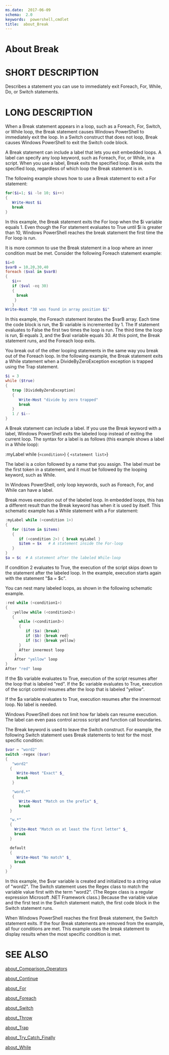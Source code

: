 ```yaml
---
ms.date:  2017-06-09
schema:  2.0
keywords:  powershell,cmdlet
title:  about_Break
---
```


# About Break


# SHORT DESCRIPTION

Describes a statement you can use to immediately exit Foreach, For, While,
Do, or Switch statements.

# LONG DESCRIPTION

When a Break statement appears in a loop, such as a Foreach, For, Switch,
or While loop, the Break statement causes Windows PowerShell to immediately
exit the loop. In a Switch construct that does not loop, Break causes
Windows PowerShell to exit the Switch code block.

A Break statement can include a label that lets you exit embedded loops.
A label can specify any loop keyword, such as Foreach, For, or While, in a
script. When you use a label, Break exits the specified loop. Break exits
the specified loop, regardless of which loop the Break statement is in.

The following example shows how to use a Break statement to exit a For
statement:

```powershell
for($i=1; $i -le 10; $i++)
{
   Write-Host $i
   break
}
```

In this example, the Break statement exits the For loop when the $i
variable equals 1. Even though the For statement evaluates to True
until $i is greater than 10, Windows PowerShell reaches the break statement
the first time the For loop is run.

It is more common to use the Break statement in a loop where
an inner condition must be met. Consider the following Foreach
statement example:

```powershell
$i=0
$varB = 10,20,30,40
foreach ($val in $varB)
{
   $i++
   if ($val -eq 30)
   {
     break
    }
   }
Write-Host "30 was found in array position $i"
```

In this example, the Foreach statement iterates the $varB array. Each
time the code block is run, the $i variable is incremented by 1. The
If statement evaluates to False the first two times the
loop is run. The third time the loop is run, $i equals 3, and the $val
variable equals 30. At this point, the Break statement runs, and the
Foreach loop exits.

You break out of the other looping statements in the same way you
break out of the Foreach loop. In the following example, the Break
statement exits a While statement when a DivideByZeroException exception
is trapped using the Trap statement.

```powershell
$i = 3
while ($true)
{
   trap [DivideByZeroException]
   {
      Write-Host "divide by zero trapped"
      break
   }
   1 / $i--
}
```

A Break statement can include a label. If you use the Break keyword with
a label, Windows PowerShell exits the labeled loop instead of exiting the
current loop. The syntax for a label is as follows (this example shows a
label in a While loop):

:myLabel while (`<condition>`) { `<statement list>`}

The label is a colon followed by a name that you assign. The label must be
the first token in a statement, and it must be followed by the looping
keyword, such as While.

In Windows PowerShell, only loop keywords, such as Foreach, For, and While
can have a label.

Break moves execution out of the labeled loop. In embedded loops, this has
a different result than the Break keyword has when it is used by itself.
This schematic example has a While statement with a For statement:

```powershell
:myLabel while (<condition 1>)
{
   for ($item in $items)
   {
      if (<condition 2>) { break myLabel }
      $item = $x   # A statement inside the For-loop
   }
}
$a = $c  # A statement after the labeled While-loop
```

If condition 2 evaluates to True, the execution of the script skips down
to the statement after the labeled loop. In the example, execution starts
again with the statement "$a = $c".

You can nest many labeled loops, as shown in the following schematic
example.

```powershell
:red while (<condition1>)
{
   :yellow while (<condition2>)
   {
      while (<condition3>)
      {
         if ($a) {break}
         if ($b) {break red}
         if ($c) {break yellow}
      }
      After innermost loop
    }
    After "yellow" loop
}
After "red" loop
```

If the $b variable evaluates to True, execution of the script resumes
after the loop that is labeled "red". If the $c variable evaluates to
True, execution of the script control resumes after the loop that is
labeled "yellow".

If the $a variable evaluates to True, execution resumes after the innermost
loop. No label is needed.

Windows PowerShell does not limit how far labels can resume execution. The
label can even pass control across script and function call boundaries.

The Break keyword is used to leave the Switch construct. For example,
the following Switch statement uses Break statements to test for the
most specific condition:

```powershell
$var = "word2"
switch -regex ($var)
{
   "word2"
  {
     Write-Host "Exact" $_
     break
   }

   "word.*"
   {
      Write-Host "Match on the prefix" $_
      break
  }

  "w.*"
  {
    Write-Host "Match on at least the first letter" $_
    break
  }

  default
  {
     Write-Host "No match" $_
    break
  }
}
```

In this example, the $var variable is created and initialized to a string
value of "word2". The Switch statement uses the Regex class to match the
variable value first with the term "word2". (The Regex class is a regular
expression Microsoft .NET Framework class.) Because the variable value and
the first test in the Switch statement match, the first code block in the
Switch statement runs.

When Windows PowerShell reaches the first Break statement, the Switch
statement exits. If the four Break statements are removed from the example,
all four conditions are met. This example uses the break statement to
display results when the most specific condition is met.

# SEE ALSO

[about_Comparison_Operators](about_Comparison_Operators.md)

[about_Continue](about_Continue.md)

[about_For](about_For.md)

[about_Foreach](about_Foreach.md)

[about_Switch](about_Switch.md)

[about_Throw](about_Throw.md)

[about_Trap](about_Trap.md)

[about_Try_Catch_Finally](about_Try_Catch_Finally.md)

[about_While](about_While.md)

